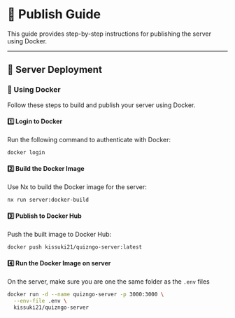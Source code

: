 # 📌 Publish Guide

This guide provides step-by-step instructions for publishing the server using Docker.

---

## 🚀 Server Deployment

### 🐳 Using Docker

Follow these steps to build and publish your server using Docker.

#### 1️⃣ Login to Docker

Run the following command to authenticate with Docker:

```sh
docker login
```

#### 2️⃣ Build the Docker Image

Use Nx to build the Docker image for the server:

```sh
nx run server:docker-build
```

#### 3️⃣ Publish to Docker Hub

Push the built image to Docker Hub:

```sh
docker push kissuki21/quizngo-server:latest
```

#### 4️⃣ Run the Docker Image on server

On the server, make sure you are one the same folder as the `.env` files

```sh
docker run -d --name quizngo-server -p 3000:3000 \
  --env-file .env \
  kissuki21/quizngo-server
```
